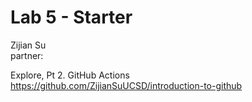 # Lab 5 - Starter
Zijian Su  
partner:   

Explore, Pt 2. GitHub Actions  
https://github.com/ZijianSuUCSD/introduction-to-github  